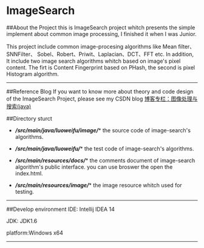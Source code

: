 # ImageSearch

##About the Project
this is ImageSearch project whitch presents the simple implement about common image processing, I finished it when I was Junior.

This project include common image-procesing algorithms like Mean filter、SNNFilter、 Sobel、Robert、Priwit、Laplacian、DCT、FFT etc. In addition, It include two image search algorithms whitch based on image's pixel content. The firt is Content Fingerprint based on PHash, the second is pixel Histogram algorithm.
***

##Reference Blog
If you want to know more about theory and code design of the ImageSearch Project, please see my CSDN blog 
[博客专栏：图像处理与搜索(java)](http://blog.csdn.net/column/details/image-processing.html)

##Directory sturct

- ***/src/main/java/luoweifu/image/****
the source code of image-search's algorithms.

- ***/src/main/java/luoweifu/****
the test code of image-search's algorithms.

- ***/src/main/resources/docs/****
the comments document of image-search algorithm's public interface. you can use broswer the open the index.html.

- ***/src/main/resources/image/****
the image resource whitch used for testing.
***

##Develop environment
IDE: Intellij IDEA 14

JDK: JDK1.6

platform:Windows x64
***
